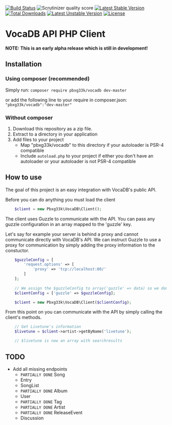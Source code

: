 [![Build Status](https://travis-ci.org/PBXg33k/vocadb-php.svg)](https://travis-ci.org/PBXg33k/vocadb-php) ![Scrutinizer quality score](https://scrutinizer-ci.com/g/PBXg33k/vocadb-php/badges/quality-score.png?b=master) [![Latest Stable Version](https://poser.pugx.org/pbxg33k/vocadb/v/stable)](https://packagist.org/packages/pbxg33k/vocadb) [![Total Downloads](https://poser.pugx.org/pbxg33k/vocadb/downloads)](https://packagist.org/packages/pbxg33k/vocadb) [![Latest Unstable Version](https://poser.pugx.org/pbxg33k/vocadb/v/unstable)](https://packagist.org/packages/pbxg33k/vocadb) [![License](https://poser.pugx.org/pbxg33k/vocadb/license)](https://packagist.org/packages/pbxg33k/vocadb)
# VocaDB API PHP Client #

**NOTE: This is an early alpha release which is still in development!**

## Installation ##

### Using composer (recommended) ###

Simply run: `composer require pbxg33k/vocadb dev-master`

or add the following line to your require in composer.json:
`"pbxg33k/vocadb":"dev-master"`

### Without composer ###

1. Download this repository as a zip file.
2. Extract to a directory in your application
3. Add files to your project
	* Map "pbxg33k/vocadb" to this directory if your autoloader is PSR-4 compatible
	* Include `autoload.php` to your project if either you don't have an autoloader or your autoloader is not PSR-4 compatible

## How to use ##
The goal of this project is an easy integration with VocaDB's public API.

Before you can do anything you must load the client
```php
	$client = new Pbxg33k\VocaDB\Client();
```
The client uses Guzzle to communicate with the API. You can pass any guzzle configuration in an array mapped to the 'guzzle' key.

Let's say for example your server is behind a proxy and cannot communicate directly with VocaDB's API. We can instruct Guzzle to use a proxy for communication by simply adding the proxy information to the constuctor.
```php
	$guzzleConfig = [
		'request.options' => [
			'proxy' => 'tcp://localhost:80/'
		]
	];
	
	// We assign the $guzzleConfig to array('guzzle' => data) so we don't mix up the library's own config.
	$clientConfig = ['guzzle' => $guzzleConfig];

	$client = new Pbxg33k\VocaDB\Client($clientConfig);
```

From this point on you can communicate with the API by simply calling the client's methods.
```php
	// Get Livetune's information
	$livetune = $client->artist->getByName('livetune');

	// $livetune is now an array with searchresults
```

## TODO ##
* Add all missing endpoints
	* `PARTIALLY DONE` Song
	* Entry
	* SongList
	* `PARTIALLY DONE` Album
	* User
	* `PARTIALLY DONE` Tag
	* `PARTIALLY DONE` Artist
	* `PARTIALLY DONE` ReleaseEvent
	* Discussion